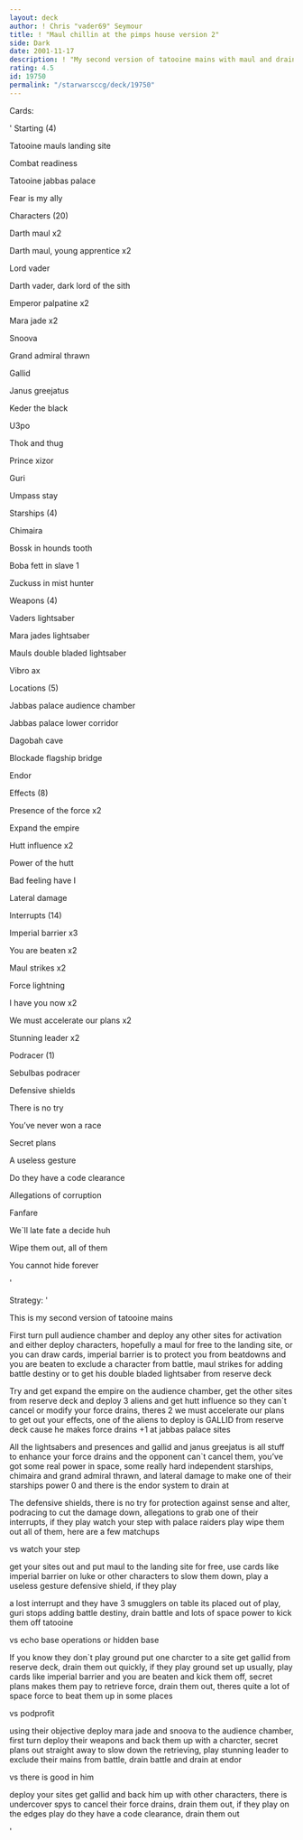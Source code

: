 ```yaml
---
layout: deck
author: ! Chris "vader69" Seymour
title: ! "Maul chillin at the pimps house version 2"
side: Dark
date: 2001-11-17
description: ! "My second version of tatooine mains with maul and drain at jabbas palace"
rating: 4.5
id: 19750
permalink: "/starwarsccg/deck/19750"
---
```

Cards: 

' 
Starting (4)

Tatooine mauls landing site

Combat readiness

Tatooine jabbas palace

Fear is my ally


Characters (20)

Darth maul x2

Darth maul, young apprentice x2

Lord vader

Darth vader, dark lord of the sith

Emperor palpatine x2

Mara jade x2

Snoova

Grand admiral thrawn

Gallid

Janus greejatus

Keder the black

U3po

Thok and thug

Prince xizor

Guri 

Umpass stay


Starships (4)

Chimaira

Bossk in hounds tooth

Boba fett in slave 1

Zuckuss in mist hunter


Weapons (4)

Vaders  lightsaber

Mara jades lightsaber

Mauls double bladed lightsaber

Vibro ax


Locations (5)

Jabbas palace audience chamber

Jabbas palace lower corridor

Dagobah cave

Blockade flagship bridge

Endor


Effects (8)

Presence of the force x2

Expand the empire

Hutt influence x2

Power of the hutt

Bad feeling have I

Lateral damage


Interrupts (14)

Imperial barrier x3

You are beaten x2

Maul strikes x2

Force lightning

I have you now x2

We must accelerate our plans x2

Stunning leader x2


Podracer (1)

Sebulbas podracer


Defensive shields

There is no try

You&#8217;ve never won a race

Secret plans

A useless gesture

Do they have a code clearance

Allegations of corruption

Fanfare

We`ll late fate a decide huh

Wipe them out, all of them

You cannot hide forever

'

Strategy: '

 
This is my second version of tatooine mains


First turn pull audience chamber and deploy any other sites for activation and either deploy characters, hopefully a maul for free to the landing site, or you can draw cards, imperial barrier is to protect you from beatdowns and you are beaten to exclude a character from battle, maul strikes for adding battle destiny or to get his double bladed lightsaber from reserve deck


Try and get expand the empire on the audience chamber, get the other sites from reserve deck and deploy 3 aliens and get hutt influence so they can`t cancel or modify your force drains, theres 2 we must accelerate our plans to get out your effects, one of the aliens to deploy is GALLID from reserve deck cause he makes force drains +1 at jabbas palace sites


All the lightsabers and presences and gallid and janus greejatus is all stuff to enhance your force drains and the opponent can`t cancel them, you&#8217;ve got some real power in space, some really hard independent starships, chimaira and grand admiral thrawn, and lateral damage to make one of their starships power 0 and there is the endor system to drain at


The defensive shields, there is no try for protection against sense and alter, podracing to cut the damage down, allegations to grab one of their interrupts, if they play watch your step with palace raiders play wipe them out all of them, here are a few matchups


vs watch your step

get your sites out and put maul to the landing site for free, use cards like imperial barrier on luke or other characters to slow them down, play a useless gesture defensive shield, if they play 

a lost interrupt and they have 3 smugglers on table its placed out of play, guri stops adding battle destiny, drain battle and lots of space power to kick them off tatooine


vs echo base operations or hidden base

If you know they don`t play ground put one charcter to a site get gallid from reserve deck, drain them out quickly, if they play ground set up usually, play cards like imperial barrier and you are beaten and kick them off, secret plans makes them pay to retrieve force, drain them out,  theres quite a lot of space force to beat them up in some places


vs podprofit

using their objective deploy mara jade and snoova to the audience chamber, first turn deploy their weapons and back them up with a charcter, secret plans out straight away to slow down the retrieving,  play stunning leader to exclude their mains from battle, drain battle and drain at endor


vs there is good in him

deploy your sites get gallid and back him up with other characters, there is undercover spys to cancel their force drains, drain them out, if they play on the edges play do they have a code clearance, drain them out

'

